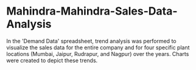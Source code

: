# Mahindra-Mahindra-Sales-Data-Analysis
In the 'Demand Data' spreadsheet, trend analysis was performed to visualize the sales data for the entire company and for four specific plant locations (Mumbai, Jaipur, Rudrapur, and Nagpur) over the years. Charts were created to depict these trends.
